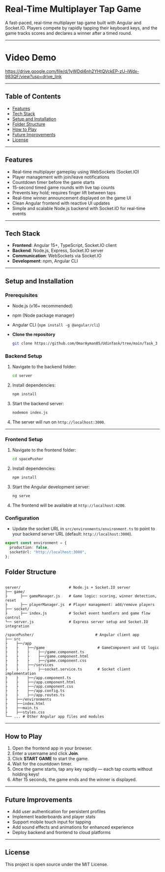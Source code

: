 # Real-Time Multiplayer Tap Game

A fast-paced, real-time multiplayer tap game built with Angular and Socket.IO. Players compete by rapidly tapping their keyboard keys, and the game tracks scores and declares a winner after a timed round.

---

# Video Demo

https://drive.google.com/file/d/1yWDdi6nh2YHtQVckEP-zU-iWdx-983QF/view?usp=drive_link

---

## Table of Contents

- [Features](#features)
- [Tech Stack](#tech-stack)
- [Setup and Installation](#setup-and-installation)
- [Folder Structure](#folder-structure)
- [How to Play](#how-to-play)
- [Future Improvements](#future-improvements)
- [License](#license)

---

## Features

- Real-time multiplayer gameplay using WebSockets (Socket.IO)
- Player management with join/leave notifications
- Countdown timer before the game starts
- 15-second timed game rounds with live tap counts
- Prevents key hold; requires finger lift between taps
- Real-time winner announcement displayed on the game UI
- Clean Angular frontend with reactive UI updates
- Simple and scalable Node.js backend with Socket.IO for real-time events

---

## Tech Stack

- **Frontend**: Angular 15+, TypeScript, Socket.IO client
- **Backend**: Node.js, Express, Socket.IO server
- **Communication**: WebSockets via Socket.IO
- **Development**: npm, Angular CLI

---

## Setup and Installation

### Prerequisites

- Node.js (v16+ recommended)
- npm (Node package manager)
- Angular CLI (`npm install -g @angular/cli`)

  
- **Clone the repository**

   ```bash
   git clone https://github.com/OmarAyman85/UdinTask/tree/main/Task_3
   ```


### Backend Setup

1. Navigate to the backend folder:

   ```bash
   cd server
   ````

2. Install dependencies:

   ```bash
   npm install
   ```

3. Start the backend server:

   ```bash
   nodemon index.js
   ```

4. The server will run on `http://localhost:3000`.

---

### Frontend Setup

1. Navigate to the frontend folder:

   ```bash
   cd spacePusher
   ```

2. Install dependencies:

   ```bash
   npm install
   ```

3. Start the Angular development server:

   ```bash
   ng serve
   ```

4. The frontend will be available at `http://localhost:4200`.

### Configuration

- Update the socket URL in `src/environments/environment.ts` to point to your backend server URL (default: `http://localhost:3000`).

```ts
export const environment = {
  production: false,
  socketUrl: "http://localhost:3000",
};
```


## Folder Structure

```

server/                      # Node.js + Socket.IO server
├── game/ 
├      ├── gameManager.js    # Game logic: scoring, winner detection, reset
├      ├── playerManager.js  # Player management: add/remove players
├── socket/ 
├      ├── index.js          # Socket event handlers and game flow control
└── server.js                # Express server setup and Socket.IO integration

/spacePusher/                            # Angular client app
├── src
├    ├──/app
├    ├    ├──/game                        # GameComponent and UI logic
├    ├    ├    ├──/game.component.ts      
├    ├    ├    ├──/game.component.html    
├    ├    ├    ├──/game.component.css     
├    ├    ├──/services                    
├    ├    ├    ├──socket.service.ts       # Socket client implementation
├    ├    ├──/app.component.ts            
├    ├    ├──/app.component.html          
├    ├    ├──/app.component.css           
├    ├    ├──/app.config.ts               
├    ├    ├──/app.routes.ts               
├    ├──/environments
├    ├──index.html
├    ├──main.ts
├    ├──styles.css
└── ... # Other Angular app files and modules
```
---

## How to Play

1. Open the frontend app in your browser.
2. Enter a username and click **Join**.
3. Click **START GAME** to start the game.
4. Wait for the countdown timer.
5. Once the game starts, tap any key rapidly — each tap counts without holding keys!
6. After 15 seconds, the game ends and the winner is displayed.

---

## Future Improvements

- Add user authentication for persistent profiles
- Implement leaderboards and player stats
- Support mobile touch input for tapping
- Add sound effects and animations for enhanced experience
- Deploy backend and frontend to cloud platforms

---

## License

This project is open source under the MIT License.
